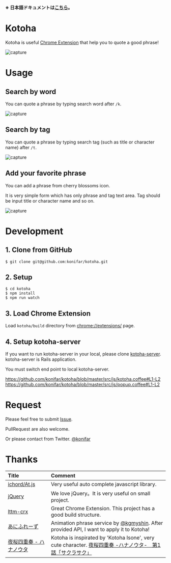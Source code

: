 **※ 日本語ドキュメントは[こちら](https://github.com/konifar/kotoha/blob/master/README_JA.md)。**

# Kotoha
Kotoha is useful [Chrome Extension](https://chrome.google.com/webstore/detail/pbeimjenbibgkakjkpebcndmlbapgnph) that help you to quote a good phrase!

![capture](https://raw.githubusercontent.com/konifar/kotoha/master/art/quote_demo.gif)

# Usage

## Search by word
You can quote a phrase by typing search word after `/k`.

![capture](https://raw.githubusercontent.com/konifar/kotoha/master/art/tag_quote.png)

## Search by tag
You can quote a phrase by typing search tag (such as title or character name) after `/t`.

![capture](https://raw.githubusercontent.com/konifar/kotoha/master/art/word_quote.png)

## Add your favorite phrase
You can add a phrase from cherry blossoms icon.

It is very simple form which has only phrase and tag text area. Tag should be input title or character name and so on.

![capture](https://raw.githubusercontent.com/konifar/kotoha/master/art/create_demo.gif)


# Development
## 1. Clone from GitHub
```
$ git clone git@github.com:konifar/kotoha.git
```

## 2. Setup
```
$ cd kotoha
$ npm install
$ npm run watch
```

## 3. Load Chrome Extension
Load `kotoha/build` directory from [chrome://extensions/](chrome://extensions/) page.


## 4. Setup kotoha-server
If you want to run kotoha-server in your local, please clone [kotoha-server](https://github.com/konifar/kotoha-server). kotoha-server is Rails application.

You must switch end point to local kotoha-server.

https://github.com/konifar/kotoha/blob/master/src/js/kotoha.coffee#L1-L2
https://github.com/konifar/kotoha/blob/master/src/js/popup.coffee#L1-L2


# Request
Please feel free to submit [Issue](https://github.com/konifar/kotoha/issues).

PullRequest are also welcome.

Or please contact from Twitter. [@konifar](https://twitter.com/konifar)


# Thanks
|Title|Comment|
|:--|:--|
|[ichord/At.js](https://github.com/ichord/At.js)|Very useful auto complete javascript library.|
|[jQuery](http://jquery.com/)|We love jQuery。It is very useful on small project.|
|[lttm-crx](https://github.com/fukayatsu/lttm-crx)|Great Chrome Extension. This project has a good build structure.|
|[あにふれーず](http://aniphrase.com/)|Animation phrase service by [@kgmyshin](https://twitter.com/kgmyshin). After provided API, I want to apply it to Kotoha!|
|[夜桜四重奏 - ハナノウタ](http://yozakura-anime.jp/)|Kotoha is inspirated by 'Kotoha Isone', very cute character. [夜桜四重奏 -ハナノウタ-　第1話「サクラサク」](http://www.nicovideo.jp/watch/1381113319)|
